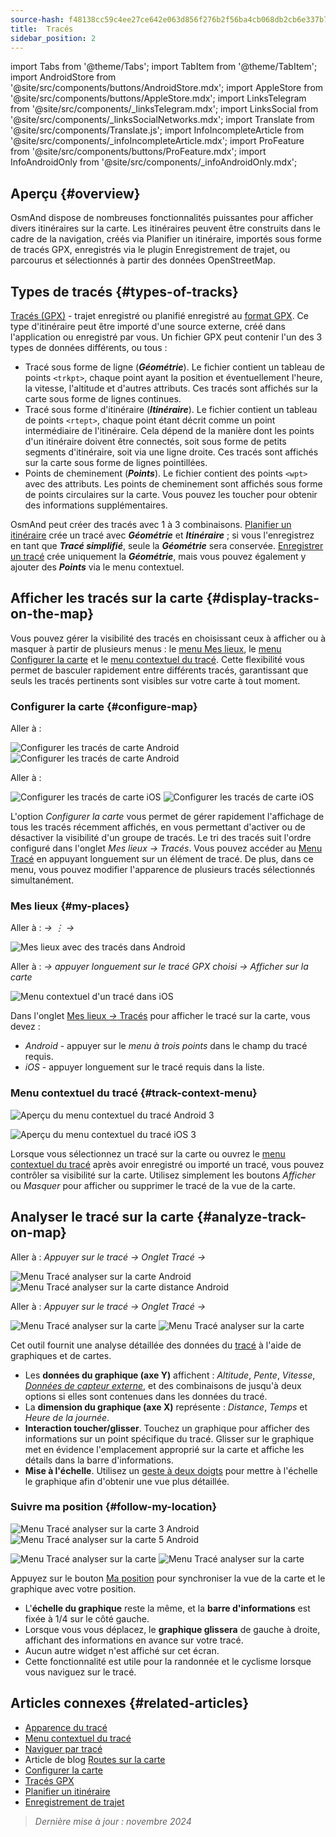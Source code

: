 ```yaml
---
source-hash: f48138cc59c4ee27ce642e063d856f276b2f56ba4cb068db2cb6e337b797c4c1
title:  Tracés
sidebar_position: 2
---
```

import Tabs from '@theme/Tabs';
import TabItem from '@theme/TabItem';
import AndroidStore from '@site/src/components/buttons/AndroidStore.mdx';
import AppleStore from '@site/src/components/buttons/AppleStore.mdx';
import LinksTelegram from '@site/src/components/_linksTelegram.mdx';
import LinksSocial from '@site/src/components/_linksSocialNetworks.mdx';
import Translate from '@site/src/components/Translate.js';
import InfoIncompleteArticle from '@site/src/components/_infoIncompleteArticle.mdx';
import ProFeature from '@site/src/components/buttons/ProFeature.mdx';
import InfoAndroidOnly from '@site/src/components/_infoAndroidOnly.mdx';



## Aperçu {#overview}

OsmAnd dispose de nombreuses fonctionnalités puissantes pour afficher divers itinéraires sur la carte. Les itinéraires peuvent être construits dans le cadre de la navigation, créés via Planifier un itinéraire, importés sous forme de tracés GPX, enregistrés via le plugin Enregistrement de trajet, ou parcourus et sélectionnés à partir des données OpenStreetMap.


## Types de tracés {#types-of-tracks}

[Tracés (GPX)](#display-tracks-on-the-map) - trajet enregistré ou planifié enregistré au [format GPX](https://en.wikipedia.org/wiki/GPS_Exchange_Format). Ce type d'itinéraire peut être importé d'une source externe, créé dans l'application ou enregistré par vous. Un fichier GPX peut contenir l'un des 3 types de données différents, ou tous :

- Tracé sous forme de ligne (***Géométrie***). Le fichier contient un tableau de points ```<trkpt>```, chaque point ayant la position et éventuellement l'heure, la vitesse, l'altitude et d'autres attributs. Ces tracés sont affichés sur la carte sous forme de lignes continues.
- Tracé sous forme d'itinéraire (***Itinéraire***). Le fichier contient un tableau de points ```<rtept>```, chaque point étant décrit comme un point intermédiaire de l'itinéraire. Cela dépend de la manière dont les points d'un itinéraire doivent être connectés, soit sous forme de petits segments d'itinéraire, soit via une ligne droite. Ces tracés sont affichés sur la carte sous forme de lignes pointillées.
- Points de cheminement (***Points***). Le fichier contient des points ```<wpt>``` avec des attributs. Les points de cheminement sont affichés sous forme de points circulaires sur la carte. Vous pouvez les toucher pour obtenir des informations supplémentaires.

OsmAnd peut créer des tracés avec 1 à 3 combinaisons. [Planifier un itinéraire](../../plan-route/create-route.md) crée un tracé avec ***Géométrie*** et ***Itinéraire*** ; si vous l'enregistrez en tant que ***Tracé simplifié***, seule la ***Géométrie*** sera conservée. [Enregistrer un tracé](../../plugins/trip-recording.md#new-track-recording) crée uniquement la ***Géométrie***, mais vous pouvez également y ajouter des ***Points*** via le menu contextuel.


## Afficher les tracés sur la carte {#display-tracks-on-the-map}

Vous pouvez gérer la visibilité des tracés en choisissant ceux à afficher ou à masquer à partir de plusieurs menus : le [menu Mes lieux](#my-places), le [menu Configurer la carte](#configure-map) et le [menu contextuel du tracé](#track-context-menu). Cette flexibilité vous permet de basculer rapidement entre différents tracés, garantissant que seuls les tracés pertinents sont visibles sur votre carte à tout moment.

### Configurer la carte {#configure-map}

<Tabs groupId="operating-systems" queryString="current-os">

<TabItem value="android" label="Android">

Aller à : *<Translate android="true" ids="shared_string_menu,configure_map,shared_string_show,show_gpx"/>*

![Configurer les tracés de carte Android](@site/static/img/map/tracks_and_routes/tracks_and_routes_display_1_andr.png)   ![Configurer les tracés de carte Android](@site/static/img/map/tracks_and_routes/tracks_and_routes_display_andr.png)  

</TabItem>

<TabItem value="ios" label="iOS">

Aller à : *<Translate ios="true" ids="shared_string_menu,configure_map,shared_string_gpx_tracks"/>*

![Configurer les tracés de carte iOS](@site/static/img/personal/tracks/follow_track_1_ios.png)  ![Configurer les tracés de carte iOS](@site/static/img/personal/tracks/configure_map_track_menu_ios.png)

</TabItem>

</Tabs>

L'option *Configurer la carte* vous permet de gérer rapidement l'affichage de tous les tracés récemment affichés, en vous permettant d'activer ou de désactiver la visibilité d'un groupe de tracés. Le tri des tracés suit l'ordre configuré dans l'onglet *Mes lieux → Tracés*. Vous pouvez accéder au [Menu Tracé](../../personal/tracks/manage-tracks.md#track-menu) en appuyant longuement sur un élément de tracé. De plus, dans ce menu, vous pouvez modifier l'apparence de plusieurs tracés sélectionnés simultanément.

### Mes lieux {#my-places}

<Tabs groupId="operating-systems" queryString="current-os">

<TabItem value="android" label="Android">

Aller à : *<Translate android="true" ids="shared_string_menu,shared_string_my_places,shared_string_gpx_files"/> → &#8942; → <Translate android="true" ids="shared_string_show_on_map"/>*

![Mes lieux avec des tracés dans Android](@site/static/img/personal/tracks/one_track_menu_andr.png)

</TabItem>

<TabItem value="ios" label="iOS">

Aller à : *<Translate ios="true" ids="shared_string_menu,shared_string_my_places,shared_string_gpx_tracks"/> → appuyer longuement sur le tracé GPX choisi → Afficher sur la carte*

![Menu contextuel d'un tracé dans iOS](@site/static/img/personal/tracks/one_track_menu_ios.png)

</TabItem>

</Tabs>

Dans l'onglet [Mes lieux *→* Tracés](../../personal/tracks/manage-tracks.md#manage-tracks) pour afficher le tracé sur la carte, vous devez :

- *Android* - appuyer sur le *menu à trois points* dans le champ du tracé requis.
- *iOS* - appuyer longuement sur le tracé requis dans la liste.


### Menu contextuel du tracé {#track-context-menu}

<Tabs groupId="operating-systems" queryString="current-os">

<TabItem value="android" label="Android">

![Aperçu du menu contextuel du tracé Android 3](@site/static/img/personal/tracks/track_context_overview_andr_3.png)

</TabItem>

<TabItem value="ios" label="iOS">

![Aperçu du menu contextuel du tracé iOS 3](@site/static/img/personal/tracks/track_context_overview_ios_3.png)

</TabItem>

</Tabs>

Lorsque vous sélectionnez un tracé sur la carte ou ouvrez le [menu contextuel du tracé](./track-context-menu.md) après avoir enregistré ou importé un tracé, vous pouvez contrôler sa visibilité sur la carte. Utilisez simplement les boutons *Afficher* ou *Masquer* pour afficher ou supprimer le tracé de la vue de la carte.


## Analyser le tracé sur la carte {#analyze-track-on-map}

<Tabs groupId="operating-systems" queryString="current-os">

<TabItem value="android" label="Android">

Aller à : *Appuyer sur le tracé → Onglet Tracé → <Translate android="true" ids="analyze_on_map"/>*  

![Menu Tracé analyser sur la carte Android](@site/static/img/personal/tracks/analyze_track_on_map_andr.png)    ![Menu Tracé analyser sur la carte distance Android](@site/static/img/personal/tracks/analyze_track_on_map_distance_andr.png)

</TabItem>

<TabItem value="ios" label="iOS">

Aller à : *Appuyer sur le tracé → Onglet Tracé → <Translate ios="true" ids="analyze_on_map"/>*  

![Menu Tracé analyser sur la carte](@site/static/img/personal/tracks/track_analyze_ios.png)  ![Menu Tracé analyser sur la carte ](@site/static/img/personal/tracks/track_analyze_on_map_ios.png)

</TabItem>

</Tabs>

Cet outil fournit une analyse détaillée des données du [tracé](../../map/tracks/track-context-menu.md#options) à l'aide de graphiques et de cartes.

- Les **données du graphique (axe Y)** affichent : *Altitude*, *Pente*, *Vitesse*, [*Données de capteur externe*](../../plugins/external-sensors.md), et des combinaisons de jusqu'à deux options si elles sont contenues dans les données du tracé.
- La **dimension du graphique (axe X)** représente : *Distance*, *Temps* et *Heure de la journée*.
- **Interaction toucher/glisser**. Touchez un graphique pour afficher des informations sur un point spécifique du tracé. Glisser sur le graphique met en évidence l'emplacement approprié sur la carte et affiche les détails dans la barre d'informations.
- **Mise à l'échelle**. Utilisez un [geste à deux doigts](../../map/interact-with-map.md#gestures) pour mettre à l'échelle le graphique afin d'obtenir une vue plus détaillée.


### Suivre ma position {#follow-my-location}

<Tabs groupId="operating-systems" queryString="current-os">

<TabItem value="android" label="Android">

![Menu Tracé analyser sur la carte 3 Android](@site/static/img/personal/tracks/track_analyze_on_map_3_android.png) ![Menu Tracé analyser sur la carte 5 Android](@site/static/img/personal/tracks/track_analyze_on_map_5_android.png)

</TabItem>

<TabItem value="ios" label="iOS">

![Menu Tracé analyser sur la carte](@site/static/img/personal/tracks/track_follow_my_location_3_ios.png)  ![Menu Tracé analyser sur la carte ](@site/static/img/personal/tracks/track_follow_my_location_4_ios.png)

</TabItem>

</Tabs>

Appuyez sur le bouton [Ma position](../../map/interact-with-map.md#my-location-and-zoom) pour synchroniser la vue de la carte et le graphique avec votre position.

- L'**échelle du graphique** reste la même, et la **barre d'informations** est fixée à 1/4 sur le côté gauche.
- Lorsque vous vous déplacez, le **graphique glissera** de gauche à droite, affichant des informations en avance sur votre tracé.
- Aucun autre widget n'est affiché sur cet écran.
- Cette fonctionnalité est utile pour la randonnée et le cyclisme lorsque vous naviguez sur le tracé.  


## Articles connexes {#related-articles}

- [Apparence du tracé](./appearance.md)
- [Menu contextuel du tracé](./track-context-menu.md)
- [Naviguer par tracé](../../navigation/setup/gpx-navigation.md)
- Article de blog [Routes sur la carte](https://docs.osmand.net/blog/routes)
- [Configurer la carte](../../map/configure-map-menu.md)  
- [Tracés GPX](../../personal/tracks/index.md)  
- [Planifier un itinéraire](../../plan-route/index.md)  
- [Enregistrement de trajet](../../plugins/trip-recording.md)

> *Dernière mise à jour : novembre 2024*